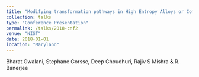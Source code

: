 ```yaml
---
title: "Modifying transformation pathways in High Entropy Alloys or Complex Concentrated Alloys via thermo-mechanical processing"
collection: talks
type: "Conference Presentation"
permalink: /talks/2018-cnf2
venue: "NIST"
date: 2018-01-01
location: "Maryland"
---
```


Bharat Gwalani, Stephane Gorsse, Deep Choudhuri, Rajiv S Mishra &amp; R. Banerjee
